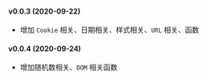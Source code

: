 #### v0.0.3 (2020-09-22)
* 增加 `Cookie` 相关、日期相关、样式相关、`URL` 相关、函数

#### v0.0.4 (2020-09-24)
* 增加随机数相关、`DOM` 相关函数
